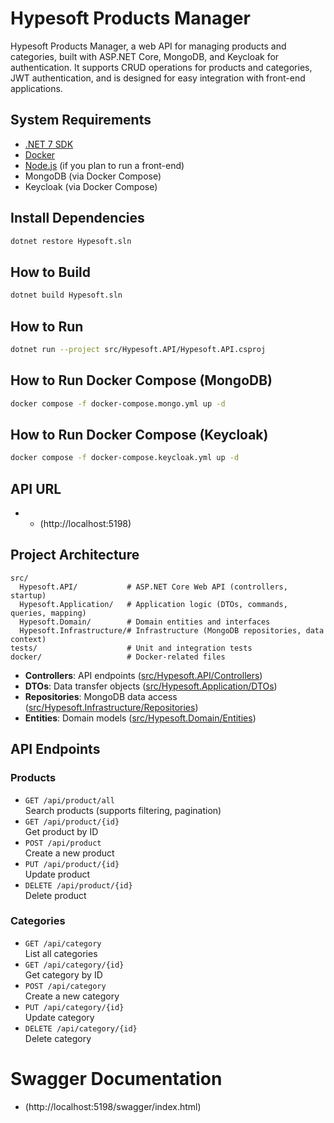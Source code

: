 # Hypesoft Products Manager

Hypesoft Products Manager, a web API for managing products and categories, built with ASP.NET Core, MongoDB, and Keycloak for authentication. It supports CRUD operations for products and categories, JWT authentication, and is designed for easy integration with front-end applications.

## System Requirements

- [.NET 7 SDK](https://dotnet.microsoft.com/en-us/download/dotnet/7.0)
- [Docker](https://www.docker.com/)
- [Node.js](https://nodejs.org/) (if you plan to run a front-end)
- MongoDB (via Docker Compose)
- Keycloak (via Docker Compose)

## Install Dependencies

```sh
dotnet restore Hypesoft.sln
```

## How to Build

```sh
dotnet build Hypesoft.sln
```

## How to Run

```sh
dotnet run --project src/Hypesoft.API/Hypesoft.API.csproj

```

## How to Run Docker Compose (MongoDB)

```sh
docker compose -f docker-compose.mongo.yml up -d
```

## How to Run Docker Compose (Keycloak)

```sh
docker compose -f docker-compose.keycloak.yml up -d
```

## API URL
- - (http://localhost:5198)

## Project Architecture

```
src/
  Hypesoft.API/           # ASP.NET Core Web API (controllers, startup)
  Hypesoft.Application/   # Application logic (DTOs, commands, queries, mapping)
  Hypesoft.Domain/        # Domain entities and interfaces
  Hypesoft.Infrastructure/# Infrastructure (MongoDB repositories, data context)
tests/                    # Unit and integration tests
docker/                   # Docker-related files
```

- **Controllers**: API endpoints ([src/Hypesoft.API/Controllers](src/Hypesoft.API/Controllers))
- **DTOs**: Data transfer objects ([src/Hypesoft.Application/DTOs](src/Hypesoft.Application/DTOs))
- **Repositories**: MongoDB data access ([src/Hypesoft.Infrastructure/Repositories](src/Hypesoft.Infrastructure/Repositories))
- **Entities**: Domain models ([src/Hypesoft.Domain/Entities](src/Hypesoft.Domain/Entities))

## API Endpoints

### Products

- `GET /api/product/all`  
  Search products (supports filtering, pagination)
- `GET /api/product/{id}`  
  Get product by ID
- `POST /api/product`  
  Create a new product
- `PUT /api/product/{id}`  
  Update product
- `DELETE /api/product/{id}`  
  Delete product

### Categories

- `GET /api/category`  
  List all categories
- `GET /api/category/{id}`  
  Get category by ID
- `POST /api/category`  
  Create a new category
- `PUT /api/category/{id}`  
  Update category
- `DELETE /api/category/{id}`  
  Delete category

# Swagger Documentation

- (http://localhost:5198/swagger/index.html)